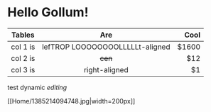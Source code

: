# Hello Gollum!

| Tables | Are | Cool |
|---|:-:|--:|
| col 1 is | lefTROP LOOOOOOOOLLLLLt-aligned | $1600 |
| col 2 is | ~~cen~~ | $12 |
| col 3 is | right-aligned | $1 |

test dynamic *editing*

[[Home/1385214094748.jpg|width=200px]]
